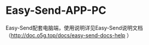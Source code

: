 # Easy-Send-APP-PC
Easy-Send配套电脑端，使用说明详见Easy-Send说明文档（http://doc.o5g.top/docs/easy-send-docs-help ）

